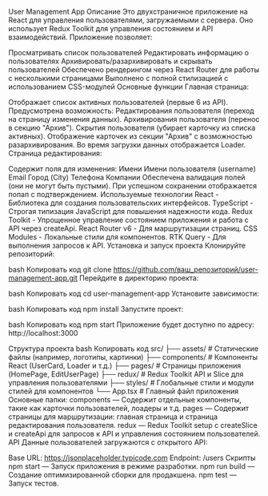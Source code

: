 User Management App
Описание
Это двухстраничное приложение на React для управления пользователями, загружаемыми с сервера. Оно использует Redux Toolkit для управления состоянием и API взаимодействий. Приложение позволяет:

Просматривать список пользователей
Редактировать информацию о пользователях
Архивировать/разархивировать и скрывать пользователей
Обеспечено рендерингом через React Router для работы с несколькими страницами
Выполнено с полной стилизацией с использованием CSS-модулей
Основные функции
Главная страница:

Отображает список активных пользователей (первые 6 из API).
Предусмотрена возможность:
Редактирования пользователя (переход на страницу изменения данных).
Архивирования пользователя (перенос в секцию "Архив").
Скрытия пользователя (убирает карточку из списка активных).
Отображение карточек из секции "Архив" с возможностью разархивирования.
Во время загрузки данных отображается Loader.
Страница редактирования:

Содержит поля для изменения:
Имени
Имени пользователя (username)
Email
Город (City)
Телефона
Компании
Обеспечена валидация полей (они не могут быть пустыми).
При успешном сохранении отображается попап с подтверждением.
Используемые технологии
React - Библиотека для создания пользовательских интерфейсов.
TypeScript - Строгая типизация JavaScript для повышения надежности кода.
Redux Toolkit - Упрощенное управление состоянием приложения и работа с API через createApi.
React Router v6 - Для маршрутизации страниц.
CSS Modules - Локальные стили для компонентов.
RTK Query - Для выполнения запросов к API.
Установка и запуск проекта
Клонируйте репозиторий:

bash
Копировать код
git clone https://github.com/ваш_репозиторий/user-management-app.git
Перейдите в директорию проекта:

bash
Копировать код
cd user-management-app
Установите зависимости:

bash
Копировать код
npm install
Запустите проект:

bash
Копировать код
npm start
Приложение будет доступно по адресу: http://localhost:3000

Структура проекта
bash
Копировать код
src/
├── assets/          # Статические файлы (например, логотипы, картинки)
├── components/      # Компоненты React (UserCard, Loader и т.д.)
├── pages/           # Страницы приложения (HomePage, EditUserPage)
├── redux/           # Redux Toolkit API и Slice для управления пользователями
├── styles/          # Глобальные стили и модули стилей для компонентов
└── App.tsx          # Главный файл приложения
Основные папки:
components — Содержит отдельные компоненты, такие как карточки пользователей, лоадеры и т.д.
pages — Содержит страницы для маршрутизации: главная страница и страница редактирования пользователя.
redux — Redux Toolkit setup с createSlice и createApi для запросов к API и управления состоянием пользователей.
API
Данные пользователей загружаются с открытого API:

Base URL: https://jsonplaceholder.typicode.com
Endpoint: /users
Скрипты
npm start — Запуск приложения в режиме разработки.
npm run build — Создание оптимизированной сборки для продакшена.
npm test — Запуск тестов.